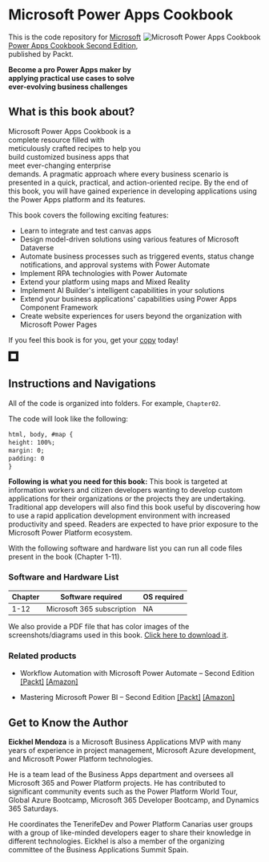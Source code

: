 # Microsoft Power Apps Cookbook

<a href="https://www.packtpub.com/programming/microsoft-power-apps-cookbook?utm_source=github&utm_medium=repository&utm_campaign=9781786461629"><img src="https://www.packtpub.com/media/catalog/product/cache/4cdce5a811acc0d2926d7f857dceb83b/9/7/9781800569553-original_71.jpeg" alt="Microsoft Power Apps Cookbook" height="256px" align="right"></a>

This is the code repository for [Microsoft Power Apps Cookbook Second Edition](https://www.packtpub.com/programming/microsoft-power-apps-cookbook?utm_source=github&utm_medium=repository&utm_campaign=9781786461629), published by Packt.

**Become a pro Power Apps maker by applying practical use cases to solve ever-evolving business challenges**

## What is this book about?
Microsoft Power Apps Cookbook is a complete resource filled with meticulously crafted recipes to help you build customized business apps that meet ever-changing enterprise demands. A pragmatic approach where every business scenario is presented in a quick, practical, and action-oriented recipe. By the end of this book, you will have gained experience in developing applications using the Power Apps platform and its features.

This book covers the following exciting features:
* Learn to integrate and test canvas apps
* Design model-driven solutions using various features of Microsoft Dataverse
* Automate business processes such as triggered events, status change notifications, and approval systems with Power Automate
* Implement RPA technologies with Power Automate
* Extend your platform using maps and Mixed Reality
* Implement AI Builder's intelligent capabilities in your solutions
* Extend your business applications' capabilities using Power Apps Component Framework
* Create website experiences for users beyond the organization with Microsoft Power Pages

If you feel this book is for you, get your [copy](https://www.amazon.com/dp/1800569556) today!

<a href="https://www.packtpub.com/?utm_source=github&utm_medium=banner&utm_campaign=GitHubBanner"><img src="https://raw.githubusercontent.com/PacktPublishing/GitHub/master/GitHub.png" 
alt="https://www.packtpub.com/" border="5" /></a>

## Instructions and Navigations
All of the code is organized into folders. For example, `Chapter02`.

The code will look like the following:
```
html, body, #map {
height: 100%;
margin: 0;
padding: 0
}
```

**Following is what you need for this book:**
This book is targeted at information workers and citizen developers wanting to develop custom applications for their organizations or the projects they are undertaking. Traditional app developers will also find this book useful by discovering how to use a rapid application development environment with increased productivity and speed. Readers are expected to have prior exposure to the Microsoft Power Platform ecosystem.

With the following software and hardware list you can run all code files present in the book (Chapter 1-11).
### Software and Hardware List
| Chapter | Software required | OS required |
| -------- | ------------------------------------ | ----------------------------------- |
| 1-12 | Microsoft 365 subscription | NA |

We also provide a PDF file that has color images of the screenshots/diagrams used in this book. [Click here to download it](https://static.packt-cdn.com/downloads/9781803238029_ColorImages.pdf).

### Related products
* Workflow Automation with Microsoft Power Automate – Second Edition [[Packt]](https://www.packtpub.com/product/workflow-automation-with-microsoft-power-automate/9781803237671?_ga=2.31922174.1312646125.1661148577-1706707455.1650280719) [[Amazon]](https://www.amazon.com/dp/1803237678/)

* Mastering Microsoft Power BI – Second Edition [[Packt]](https://www.packtpub.com/product/mastering-microsoft-power-bi/9781801811484?_ga=2.65552238.1312646125.1661148577-1706707455.1650280719) [[Amazon]](https://www.amazon.com/dp/1801811482/)

## Get to Know the Author
**Eickhel Mendoza**
 is a Microsoft Business Applications MVP with many years of experience in project management, Microsoft Azure development, and Microsoft Power Platform technologies.

He is a team lead of the Business Apps department and oversees all Microsoft 365 and Power Platform projects. He has contributed to significant community events such as the Power Platform World Tour, Global Azure Bootcamp, Microsoft 365 Developer Bootcamp, and Dynamics 365 Saturdays.

He coordinates the TenerifeDev and Power Platform Canarias user groups with a group of like-minded developers eager to share their knowledge in different technologies. Eickhel is also a member of the organizing committee of the Business Applications Summit Spain.
